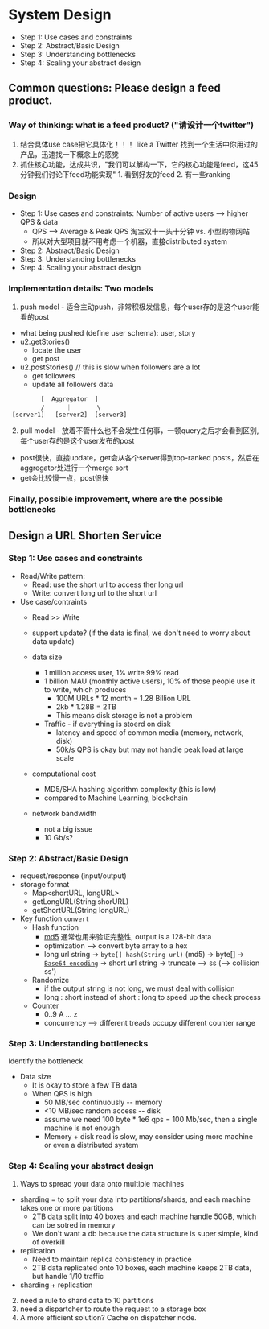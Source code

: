 # System Design

* Step 1: Use cases and constraints
* Step 2: Abstract/Basic Design
* Step 3: Understanding bottlenecks
* Step 4: Scaling your abstract design

## Common questions: Please design a feed product.

### Way of thinking: what is a feed product? ("请设计一个twitter")
  1. 结合具体use case把它具体化！！！ like a Twitter 找到一个生活中你用过的产品，迅速找一下概念上的感觉
  2. 抓住核心功能，达成共识，"我们可以解构一下，它的核心功能是feed，这45分钟我们讨论下feed功能实现"
    1. 看到好友的feed
    2. 有一些ranking
### Design
  * Step 1: Use cases and constraints: Number of active users --> higher QPS & data
    * QPS --> Average & Peak QPS 淘宝双十一头十分钟 vs. 小型购物网站
    * 所以对大型项目就不用考虑一个机器，直接distributed system
  * Step 2: Abstract/Basic Design
  * Step 3: Understanding bottlenecks
  * Step 4: Scaling your abstract design

### Implementation details: Two models
1. push model - 适合主动push，非常积极发信息，每个user存的是这个user能看的post
  * what being pushed (define user schema): user, story
  * u2.getStories()
    * locate the user
    * get post
  * u2.postStories() // this is slow when followers are a lot
    * get followers
    * update all followers data

```text
         [  Aggregator  ]
         /      ｜       \
 [server1]   [server2]  [server3]
```

2. pull model - 放着不管什么也不会发生任何事，一顿query之后才会看到区别, 每个user存的是这个user发布的post
* post很快，直接update，get会从各个server得到top-ranked posts，然后在aggregator处进行一个merge sort
* get会比较慢一点，post很快

### Finally, possible improvement, where are the possible bottlenecks

## Design a URL Shorten Service

### Step 1: Use cases and constraints
* Read/Write pattern: 
  * Read: use the short url to access ther long url
  * Write: convert long url to the short url
* Use case/contraints
  * Read >> Write
  * support update? (if the data is final, we don't need to worry about data update)
  * data size
    * 1 million access user, 1% write 99% read
    * 1 billion MAU (monthly active users), 10% of those people use it to write, which produces 
      * 100M URLs * 12 month = 1.28 Billion URL
      * 2kb * 1.28B = 2TB
      * This means disk storage is not a problem
    * Traffic - if everything is stoerd on disk
      * latency and speed of common media (memory, network, disk)
      * 50k/s QPS is okay but may not handle peak load at large scale

  * computational cost
    * MD5/SHA hashing algorithm complexity (this is low)
    * compared to Machine Learning, blockchain
  * network bandwidth
    * not a big issue
    * 10 Gb/s?

### Step 2: Abstract/Basic Design
* request/response (input/output)
* storage format
  * Map<shortURL, longURL>
  * getLongURL(String shorURL)
  * getShortURL(String longURL)
* Key function `convert`
  * Hash function
    * [md5](https://en.wikipedia.org/wiki/MD5) 通常也用来验证完整性, output is a 128-bit data
    * optimization --> convert byte array to a hex
    * long url string -> `byte[] hash(String url)` (md5) -> byte[] -> [`Base64 encoding`](https://en.wikipedia.org/wiki/Base64) -> short url string -> truncate --> ss (--> collision ss')
  * Randomize
    * if the output string is not long, we must deal with collision
    * long : short instead of short : long to speed up the check process
  * Counter
    * 0..9 A ... z
    * concurrency --> different treads occupy different counter range

### Step 3: Understanding bottlenecks
Identify the bottleneck
* Data size
  * It is okay to store a few TB data
  * When QPS is high
    * 50 MB/sec continuously -- memory
    * <10 MB/sec random access -- disk
    * assume we need 100 byte * 1e6 qps = 100 Mb/sec, then a single machine is not enough
    * Memory + disk read is slow, may consider using more machine or even a distributed system
  
### Step 4: Scaling your abstract design
1. Ways to spread your data onto multiple machines
  * sharding = to split your data into partitions/shards, and each machine takes one or more partitions
    * 2TB data split into 40 boxes and each machine handle 50GB, which can be sotred in memory
    * We don't want a db because the data structure is super simple, kind of overkill
  * replication
    * Need to maintain replica consistency in practice
    * 2TB data replicated onto 10 boxes, each machine keeps 2TB data, but handle 1/10 traffic
  * sharding + replication
2. need a rule to shard data to 10 partitions
3. need a dispartcher to route the request to a storage box
4. A more efficient solution? Cache on dispatcher node.
